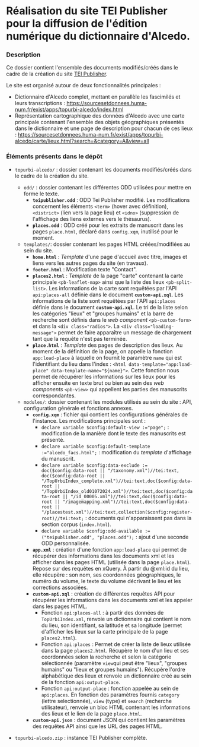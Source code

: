 # Réalisation du site TEI Publisher pour la diffusion de l'édition numérique du dictionnaire d'Alcedo.

### Description
Ce dossier contient l'ensemble des documents modifiés/créés dans le cadre de la création du site [TEI Publisher](https://teipublisher.com/exist/apps/tei-publisher-home/index.html).

Le site est organisé autour de deux fonctionnalités principales : 
- Dictionnaire d'Alcedo complet, mettant en parallèle les fascimilés et leurs transcriptions : https://sourcesetdonnees.huma-num.fr/exist/apps/topurbi-alcedo/index.html
- Représentation cartographique des données d'Alcedo avec une carte principale contenant l'ensemble des objets géographiques présentés dans le dictionnaire et une page de description pour chacun de ces lieux : https://sourcesetdonnees.huma-num.fr/exist/apps/topurbi-alcedo/carte/lieux.html?search=&category=A&view=all

### Éléments présents dans le dépôt
- `topurbi-alcedo/` : dossier contenant les documents modifiés/créés dans le cadre de la création du site.
    - `odd/` : dossier contenant les différentes ODD utilisées pour mettre en forme le texte.
        - __`teipublisher.odd`__ : ODD Tei Publisher modifié. Les modifications concernent les éléments `<term>` (hover avec définition), `<district>` (lien vers la page lieu) et `<idno>` (suppression de l'affichage des liens externes vers le thésaurus).
        - __`places.odd`__ : ODD créé pour les extraits de manuscrit dans les pages `place.html`, déclaré dans `config.xqm`, inutilisé pour le moment.
    - `templates/`: dossier contenant les pages HTML créées/modifiées au sein du site.
        - __`home.html`__ : _Template_ d'une page d'accueil avec titre, images et liens vers les autres pages du site (en travaux).
        - __`footer.html`__ : Modification texte "Contact".
        - __`places2.html`__ : _Template_ de la page "carte" contenant la carte principale  `<pb-leaflet-map>` ainsi que la liste des lieux `<pb-split-list>`. Les informations de la carte sont requêtées par l'API `api:places-all` définie dans le document __`custom-api.xql`__. Les informations de la liste sont requêtées par l'API `api:places` définie dans le document __`custom-api.xql`__.  Le tri de la liste selon les catégories "lieux" et "groupes humains" et la barre de recherche sont définis dans le _web component_ `<pb-custom-form>` et dans la `<div class="radios">`. La `<div class="loading-message">` permet de faire apparaître un message de chargement tant que la requête n'est pas terminée. 
        - __`place.html`__ : _Template_ des pages de description des lieux. Au moment de la définition de la page, on appelle la fonction `app:load-place` à laquelle on fournit le paramètre `name` qui est l'identifiant du lieu dans l'index : `<html data-template="app:load-place" data-template-name="${name}">`. Cette fonction nous permet de récupérer les informations sur les lieux pour les afficher ensuite en texte brut ou bien au sein des _web components_ `<pb-view>` qui appellent les parties des manuscrits correspondantes.
    - `modules/`: dossier contenant les modules utilisés au sein du site : API, configuration générale et fonctions annexes.
        - __`config.xqm`__ : fichier qui contient les configurations générales de l'instance. Les modifications principales sont : 
            - `declare variable $config:default-view :="page";` : modification de la manière dont le texte des manuscrits est présenté.
            - `declare variable $config:default-template :="alcedo_facs.html";` : modification du _template_ d'affichage du manuscrit.
            - `declare variable $config:data-exclude := doc($config:data-root || "/taxonomy.xml")//tei:text, doc($config:data-root || "/TopUrbiIndex_completo.xml")//tei:text,doc($config:data-root || "/TopUrbiIndex_old01072024.xml")//tei:text,doc($config:data-root || "/id_00005.xml")//tei:text,doc($config:data-root || "/imagemapping.xml")//tei:text,doc($config:data-root || "/placestest.xml")//tei:text,collection($config:register-root)//tei:text;` : documents qui n'apparaissent pas dans la section corpus (`index.html`).
            - `declare variable $config:odd-available :=("teipublisher.odd", "places.odd");` : ajout d'une seconde ODD personnalisée.
        - __`app.xml`__ : création d'une fonction `app:load-place` qui permet de récupérer des informations dans les documents xml et les afficher dans les pages HTML (utilisée dans la page `place.html`). Repose sur des requêtes en xQuery. À partir du @xml:id du lieu, elle récupère : son nom, ses coordonnées géographiques, le numéro du volume, le texte du volume décrivant le lieu et les corrections associées.
        - __`custom-api.xql`__ : création de différentes requêtes API pour récupérer les informations dans les documents xml et les appeler dans les pages HTML.
            - Fonction `api:places-all` : à partir des données de `TopUrbiIndex.xml`, renvoie un dictionnaire qui contient le nom du lieu, son identifiant, sa latitude et sa longitude (permet d'afficher les lieux sur la carte principale de la page `places2.html`).
            - Fonction `api:places` : Permet de créer la liste de lieux utilisée dans la page `places2.html`. Récupère le nom d'un lieu et ses coordonnées selon la recherche et selon la catégorie sélectionnée (paramètre `view`qui peut être "lieux", "groupes humains" ou "lieux et groupes humains"). Récupère l'ordre alphabétique des lieux et renvoie un dictionnaire créé au sein de la fonction `api:output-place`.
            - Fonction `api:output-place` : fonction appelée au sein de `api:places`. En fonction des paramètres fournis `category` (lettre selectionnée), `view` (type) et `search` (recherche utilisateur), renvoie un bloc HTML contenant les informations des lieux et le lien de la page `place.html`.
        - __`custom-api.json`__ : document JSON qui contient les paramètres des requêtes API ainsi que les URL des pages HTML. 

- `topurbi-alcedo.zip` : instance TEI Publisher complète.